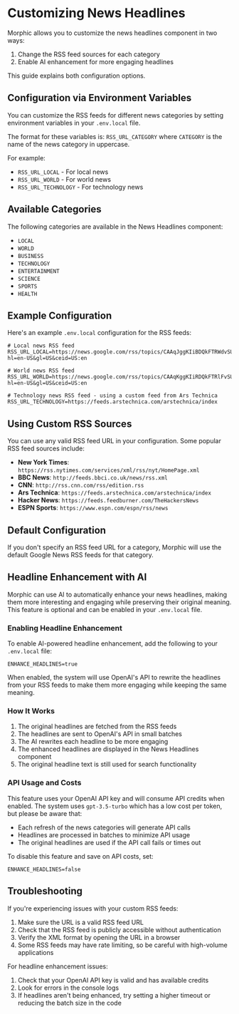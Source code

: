 # Customizing News Headlines

Morphic allows you to customize the news headlines component in two ways:
1. Change the RSS feed sources for each category
2. Enable AI enhancement for more engaging headlines

This guide explains both configuration options.

## Configuration via Environment Variables

You can customize the RSS feeds for different news categories by setting environment variables in your `.env.local` file.

The format for these variables is: `RSS_URL_CATEGORY` where `CATEGORY` is the name of the news category in uppercase.

For example:
- `RSS_URL_LOCAL` - For local news
- `RSS_URL_WORLD` - For world news
- `RSS_URL_TECHNOLOGY` - For technology news

## Available Categories

The following categories are available in the News Headlines component:

- `LOCAL`
- `WORLD`
- `BUSINESS`
- `TECHNOLOGY`
- `ENTERTAINMENT`
- `SCIENCE`
- `SPORTS`
- `HEALTH`

## Example Configuration

Here's an example `.env.local` configuration for the RSS feeds:

```
# Local news RSS feed
RSS_URL_LOCAL=https://news.google.com/rss/topics/CAAqJggKIiBDQkFTRWdvSUwyMHZNRGx1YlY4U0FtVnVHZ0pWVXlnQVAB?hl=en-US&gl=US&ceid=US:en

# World news RSS feed
RSS_URL_WORLD=https://news.google.com/rss/topics/CAAqKggKIiRDQkFTRlFvSUwyMHZNRGx6TVdZU0JXVnVMVWRDR2dKSlRpZ0FQAQ?hl=en-US&gl=US&ceid=US:en

# Technology news RSS feed - using a custom feed from Ars Technica
RSS_URL_TECHNOLOGY=https://feeds.arstechnica.com/arstechnica/index
```

## Using Custom RSS Sources

You can use any valid RSS feed URL in your configuration. Some popular RSS feed sources include:

- **New York Times**: `https://rss.nytimes.com/services/xml/rss/nyt/HomePage.xml`
- **BBC News**: `http://feeds.bbci.co.uk/news/rss.xml`
- **CNN**: `http://rss.cnn.com/rss/edition.rss`
- **Ars Technica**: `https://feeds.arstechnica.com/arstechnica/index`
- **Hacker News**: `https://feeds.feedburner.com/TheHackersNews`
- **ESPN Sports**: `https://www.espn.com/espn/rss/news`

## Default Configuration

If you don't specify an RSS feed URL for a category, Morphic will use the default Google News RSS feeds for that category.

## Headline Enhancement with AI

Morphic can use AI to automatically enhance your news headlines, making them more interesting and engaging while preserving their original meaning. This feature is optional and can be enabled in your `.env.local` file.

### Enabling Headline Enhancement

To enable AI-powered headline enhancement, add the following to your `.env.local` file:

```
ENHANCE_HEADLINES=true
```

When enabled, the system will use OpenAI's API to rewrite the headlines from your RSS feeds to make them more engaging while keeping the same meaning.

### How It Works

1. The original headlines are fetched from the RSS feeds
2. The headlines are sent to OpenAI's API in small batches
3. The AI rewrites each headline to be more engaging
4. The enhanced headlines are displayed in the News Headlines component
5. The original headline text is still used for search functionality

### API Usage and Costs

This feature uses your OpenAI API key and will consume API credits when enabled. The system uses `gpt-3.5-turbo` which has a low cost per token, but please be aware that:

- Each refresh of the news categories will generate API calls
- Headlines are processed in batches to minimize API usage
- The original headlines are used if the API call fails or times out

To disable this feature and save on API costs, set:

```
ENHANCE_HEADLINES=false
```

## Troubleshooting

If you're experiencing issues with your custom RSS feeds:

1. Make sure the URL is a valid RSS feed URL
2. Check that the RSS feed is publicly accessible without authentication
3. Verify the XML format by opening the URL in a browser
4. Some RSS feeds may have rate limiting, so be careful with high-volume applications

For headline enhancement issues:

1. Check that your OpenAI API key is valid and has available credits
2. Look for errors in the console logs
3. If headlines aren't being enhanced, try setting a higher timeout or reducing the batch size in the code
